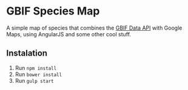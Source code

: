 # GBIF Species Map

A simple map of species that combines the [GBIF Data API](http://www.gbif.org/developer/summary) with Google Maps, using AngularJS and some other cool stuff.

## Instalation

1. Run `npm install`
2. Run `bower install`
3. Run `gulp start`